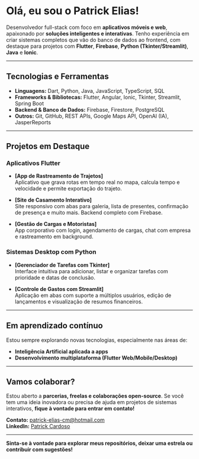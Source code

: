 # Olá, eu sou o Patrick Elias!

Desenvolvedor full-stack com foco em **aplicativos móveis e web**, apaixonado por **soluções inteligentes e interativas**. Tenho experiência em criar sistemas completos que vão do banco de dados ao frontend, com destaque para projetos com **Flutter**, **Firebase**, **Python (Tkinter/Streamlit)**, **Java** e **Ionic**.

---

## Tecnologias e Ferramentas

- **Linguagens:** Dart, Python, Java, JavaScript, TypeScript, SQL
- **Frameworks & Bibliotecas:** Flutter, Angular, Ionic, Tkinter, Streamlit, Spring Boot
- **Backend & Banco de Dados:** Firebase, Firestore, PostgreSQL
- **Outros:** Git, GitHub, REST APIs, Google Maps API, OpenAI (IA), JasperReports

---

## Projetos em Destaque

### Aplicativos Flutter

- **[App de Rastreamento de Trajetos]**  
  Aplicativo que grava rotas em tempo real no mapa, calcula tempo e velocidade e permite exportação do trajeto.

- **[Site de Casamento Interativo]**  
  Site responsivo com abas para galeria, lista de presentes, confirmação de presença e muito mais. Backend completo com Firebase.

- **[Gestão de Cargas e Motoristas]**  
  App corporativo com login, agendamento de cargas, chat com empresa e rastreamento em background.

### Sistemas Desktop com Python

- **[Gerenciador de Tarefas com Tkinter]**  
  Interface intuitiva para adicionar, listar e organizar tarefas com prioridade e datas de conclusão.

- **[Controle de Gastos com Streamlit]**  
  Aplicação em abas com suporte a múltiplos usuários, edição de lançamentos e visualização de resumos financeiros.

---

## Em aprendizado contínuo

Estou sempre explorando novas tecnologias, especialmente nas áreas de:
- **Inteligência Artificial aplicada a apps**
- **Desenvolvimento multiplataforma (Flutter Web/Mobile/Desktop)**

---

## Vamos colaborar?

Estou aberto a **parcerias, freelas e colaborações open-source**. Se você tem uma ideia inovadora ou precisa de ajuda em projetos de sistemas interativos, **fique à vontade para entrar em contato!**

**Contato:** patrick-elias-cm@hotmail.com  
**LinkedIn:** [Patrick Cardoso](https://linkedin.com/in/patrick-elias-marques-cardoso-6612a212b)

---

**Sinta-se à vontade para explorar meus repositórios, deixar uma estrela ou contribuir com sugestões!**
